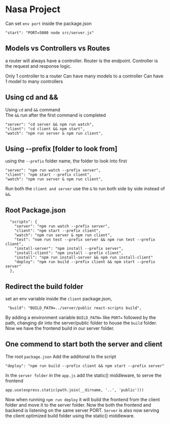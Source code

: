 # Nasa Project

Can set `env port` inside the package.json

```
"start": "PORT=5000 node src/server.js"
```

## Models vs Controllers vs Routes

a router will always have a controller. Router is the endpoint. Controller is the request and response logic.

Only 1 controller to a router
Can have many models to a controller
Can have 1 model to many controllers

## Using cd and &&

Using `cd` and `&&` command  
The `&&` run after the first command is completed

```
"server": "cd server && npm run watch",
"client": "cd client && npm start",
"watch": "npm run server & npm run client",
```

## Using --prefix [folder to look from]

using the `--prefix` folder name, the folder to look into first

```
"server": "npm run watch --prefix server",
"client": "npm start --prefix client",
"watch": "npm run server & npm run client",
```

Run both the `client and server` use the `&` to run both side by side instead of `&&`. 

## Root Package.json

```
  "scripts": {
    "server": "npm run watch --prefix server",
    "client": "npm start --prefix client",
    "watch": "npm run server & npm run client",
    "test": "nom run test --prefix server && npm run test --prefix client",
    "install-server": "npm install --prefix server",
    "install-client": "npm install --prefix client",
    "install": "npm run install-server && npm run install-client"
    "deploy": "npm run build --prefix client && npm start --prefix server"
  },
```

## Redirect the build folder

set an env variable inside the `client` package.json, 

```
 "build": "BUILD_PATH=../server/public react-scripts build",
```
By adding a environment variable `BUILD_PATH=` like `PORT=` followed by the path, changing dir into the server/public folder to house the `build` folder.  
Now we have the frontend build in our server folder. 

## One commend to start both the server and client
The root `package.json`
Add the additonal to the script
```
"deploy": "npm run build --prefix client && npm start --prefix server"
``` 
In the `server folder` in the `app.js` add the static() middleware, to serve the frontend
```
app.use(express.static(path.join(__dirname, '..', 'public')))
```
Now when running `npm run deploy` it will build the frontend from the client folder and move it to the server folder. Now the both the frontend and backend is listening on the same server PORT. `Server` is also now serving the client optimized build folder using the static() middleware. 